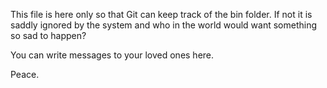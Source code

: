 This file is here only so that Git can keep track of the bin folder. If not it is saddly ignored by the system and who in the world would want something so sad to happen?

You can write messages to your loved ones here.

Peace.
